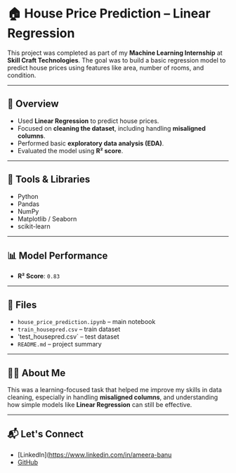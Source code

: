 # 🏠 House Price Prediction – Linear Regression

This project was completed as part of my **Machine Learning Internship** at **Skill Craft Technologies**. The goal was to build a basic regression model to predict house prices using features like area, number of rooms, and condition.

---

## 📌 Overview

- Used **Linear Regression** to predict house prices.
- Focused on **cleaning the dataset**, including handling **misaligned columns**.
- Performed basic **exploratory data analysis (EDA)**.
- Evaluated the model using **R² score**.

---

## 🧪 Tools & Libraries

- Python
- Pandas
- NumPy
- Matplotlib / Seaborn
- scikit-learn

---

## 📊 Model Performance

- **R² Score**: `0.83` 

---

## 📁 Files

- `house_price_prediction.ipynb` – main notebook
- `train_housepred.csv` – train dataset
- 'test_housepred.csv` – test dataset
- `README.md` – project summary

---

## 🙋‍♀️ About Me

This was a learning-focused task that helped me improve my skills in data cleaning, especially in handling **misaligned columns**, and understanding how simple models like **Linear Regression** can still be effective.

---

## 📬 Let's Connect

- [LinkedIn](https://www.linkedin.com/in/ameera-banu  
- [GitHub](https://github.com/Ameerabanu98)

